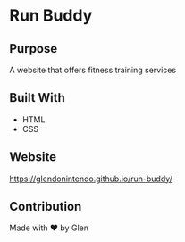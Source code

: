 # Run Buddy

## Purpose
A website that offers fitness training services

## Built With
* HTML
* CSS

## Website
https://glendonintendo.github.io/run-buddy/

## Contribution
Made with ❤️ by Glen
